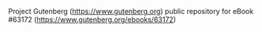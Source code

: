 Project Gutenberg (https://www.gutenberg.org) public repository for
eBook #63172 (https://www.gutenberg.org/ebooks/63172)
